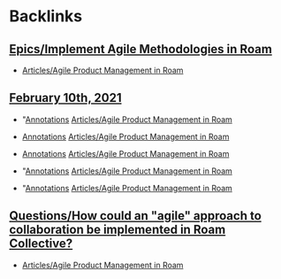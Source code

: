 
# Backlinks
## [Epics/Implement Agile Methodologies in Roam](<Epics/Implement Agile Methodologies in Roam.md>)
- [Articles/Agile Product Management in Roam](<../Articles/Agile Product Management in Roam.md>)

## [February 10th, 2021](<February 10th, 2021.md>)
- "[Annotations](<../Annotations.md>) [Articles/Agile Product Management in Roam](<../Articles/Agile Product Management in Roam.md>)

- [Annotations](<../Annotations.md>) [Articles/Agile Product Management in Roam](<../Articles/Agile Product Management in Roam.md>)

- [Annotations](<../Annotations.md>) [Articles/Agile Product Management in Roam](<../Articles/Agile Product Management in Roam.md>)

- "[Annotations](<../Annotations.md>) [Articles/Agile Product Management in Roam](<../Articles/Agile Product Management in Roam.md>)

- "[Annotations](<../Annotations.md>) [Articles/Agile Product Management in Roam](<../Articles/Agile Product Management in Roam.md>)

## [Questions/How could an "agile" approach to collaboration be implemented in Roam Collective?](<Questions/How could an "agile" approach to collaboration be implemented in Roam Collective?.md>)
- [Articles/Agile Product Management in Roam](<../Articles/Agile Product Management in Roam.md>)

